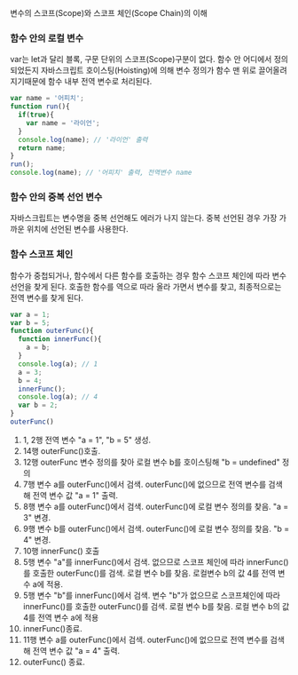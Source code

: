 변수의 스코프(Scope)와 스코프 체인(Scope Chain)의 이해


### 함수 안의 로컬 변수
var는 let과 달리 블록, 구문 단위의 스코프(Scope)구분이 없다.
함수 안 어디에서 정의되었든지 자바스크립트 호이스팅(Hoisting)에 의해 변수 정의가 함수 맨 위로 끌어올려 지기때문에 함수 내부 전역 변수로 처리된다.

```javascript
var name = '어피치';
function run(){
  if(true){
    var name = '라이언';
  }
  console.log(name); // '라이언' 출력
  return name;
}
run();
console.log(name); // '어피치' 출력, 전역변수 name
```

### 함수 안의 중복 선언 변수
자바스크립트는 변수명을 중복 선언해도 에러가 나지 않는다. 중복 선언된 경우 가장 가까운 위치에 선언된 변수를 사용한다.

### 함수 스코프 체인
함수가 중첩되거나, 함수에서 다른 함수를 호출하는 경우 함수 스코프 체인에 따라 변수 선언을 찾게 된다.
호출한 함수를 역으로 따라 올라 가면서 변수를 찾고, 최종적으로는 전역 변수를 찾게 된다.

```javascript
var a = 1;
var b = 5;
function outerFunc(){
  function innerFunc(){
    a = b;
  }
  console.log(a); // 1
  a = 3;
  b = 4;
  innerFunc();
  console.log(a); // 4
  var b = 2;
}
outerFunc()
```
1. 1, 2행 전역 변수 "a = 1", "b = 5" 생성.
2. 14행 outerFunc()호출.
3. 12행 outerFunc 변수 정의를 찾아 로컬 변수 b를 호이스팅해 "b = undefined" 정의
4. 7행 변수 a를 outerFunc()에서 검색. outerFunc()에 없으므로 전역 변수를 검색해 전역 변수 값 "a = 1" 출력.
5. 8행 변수 a를 outerFunc()에서 검색. outerFunc()에 로컬 변수 정의를 찾음. "a = 3" 변경.
6. 9행 변수 b를 outerFunc()에서 검색. outerFunc()에 로컬 변수 정의를 찾음. "b = 4" 변경.
7. 10행 innerFunc() 호출
8. 5행 변수 "a"를 innerFunc()에서 검색. 없으므로 스코프 체인에 따라 innerFunc()를 호출한 outerFunc()를 검색. 로컬 변수 b를 찾음. 로컬변수 b의 값 4를 전역 변수 a에 적용.
9. 5행 변수 "b"를 innerFunc()에서 검색. 변수 "b"가 없으므로 스코프체인에 따라 innerFunc()를 호출한 outerFunc()를 검색. 로컬 변수 b를 찾음. 로컬 변수 b의 값 4를 전역 변수 a에 적용
10. innerFunc()종료.
11. 11행 변수 a를 outerFunc()에서 검색. outerFunc()에 없으므로 전역 변수를 검색해 전역 변수 값 "a = 4" 출력.
12. outerFunc() 종료.